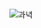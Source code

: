 ![과녁](https://github.com/donghee9/pictureForJob/assets/129722492/2aad20b6-53f5-49fd-b3ae-57924e2e3b26)
